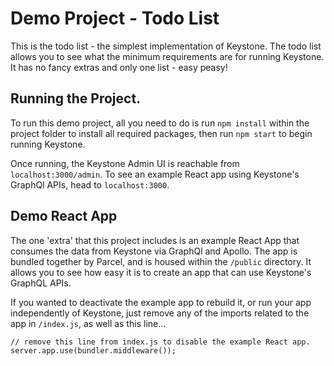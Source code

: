 # Demo Project - Todo List
This is the todo list - the simplest implementation of Keystone. The todo list allows you to see what the minimum requirements are for running Keystone. It has no fancy extras and only one list - easy peasy!

## Running the Project.
To run this demo project, all you need to do is run `npm install` within the project folder to install all required packages, then run `npm start` to begin running Keystone.

Once running, the Keystone Admin UI is reachable from `localhost:3000/admin`. To see an example React app using Keystone's GraphQl APIs, head to `localhost:3000`.

## Demo React App
The one 'extra' that this project includes is an example React App that consumes the data from Keystone via GraphQl and Apollo. The app is bundled together by Parcel, and is housed within the `/public` directory. It allows you to see how easy it is to create an app that can use Keystone's GraphQL APIs.

If you wanted to deactivate the example app to rebuild it, or run your app independently of Keystone, just remove any of the imports related to the app in `/index.js`, as well as this line...
```
// remove this line from index.js to disable the example React app.
server.app.use(bundler.middleware());
```